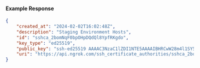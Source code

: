 <!-- Code generated for API Clients. DO NOT EDIT. -->

#### Example Response

```json
{
	"created_at": "2024-02-02T16:02:48Z",
	"description": "Staging Environment Hosts",
	"id": "sshca_2bomNqF0bpOHpDQdQl8YpfRKgdo",
	"key_type": "ed25519",
	"public_key": "ssh-ed25519 AAAAC3NzaC1lZDI1NTE5AAAAIBHRCwW28m4l1SY5qm3cjptrgUjOqYthSnQTvzB4nOsM",
	"uri": "https://api.ngrok.com/ssh_certificate_authorities/sshca_2bomNqF0bpOHpDQdQl8YpfRKgdo"
}
```
